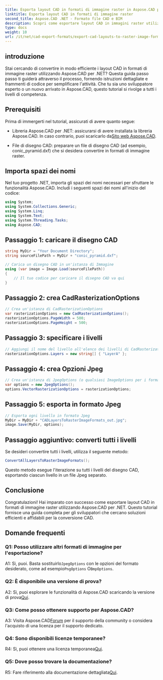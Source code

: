 ```yaml
---
title: Esporta layout CAD in formati di immagine raster in Aspose.CAD per .NET
linktitle: Esporta layout CAD in formati di immagine raster
second_title: Aspose.CAD .NET - Formato file CAD e BIM
description: Scopri come esportare layout CAD in immagini raster utilizzando Aspose.CAD per .NET. Segui la nostra guida passo passo per una conversione senza problemi.
type: docs
weight: 10
url: /it/net/cad-export-formats/export-cad-layouts-to-raster-image-formats/
---
```

## introduzione

Stai cercando di convertire in modo efficiente i layout CAD in formati di immagine raster utilizzando Aspose.CAD per .NET? Questa guida passo passo ti guiderà attraverso il processo, fornendo istruzioni dettagliate e frammenti di codice per semplificare l'attività. Che tu sia uno sviluppatore esperto o un nuovo arrivato in Aspose.CAD, questo tutorial si rivolge a tutti i livelli di competenza.

## Prerequisiti

Prima di immergerti nel tutorial, assicurati di avere quanto segue:

- Libreria Aspose.CAD per .NET: assicurarsi di avere installata la libreria Aspose.CAD. In caso contrario, puoi scaricarlo da[Sito web Aspose.CAD](https://releases.aspose.com/cad/net/).

- File di disegno CAD: preparare un file di disegno CAD (ad esempio, conic_pyramid.dxf) che si desidera convertire in formati di immagine raster.

## Importa spazi dei nomi

Nel tuo progetto .NET, importa gli spazi dei nomi necessari per sfruttare le funzionalità Aspose.CAD. Includi i seguenti spazi dei nomi all'inizio del codice:

```csharp
using System;
using System.Collections.Generic;
using System.Linq;
using System.Text;
using System.Threading.Tasks;
using Aspose.CAD;
```

## Passaggio 1: caricare il disegno CAD

```csharp
string MyDir = "Your Document Directory";
string sourceFilePath = MyDir + "conic_pyramid.dxf";

// Carica un disegno CAD in un'istanza di Immagine
using (var image = Image.Load(sourceFilePath))
{
    // Il tuo codice per caricare il disegno CAD va qui
}
```

## Passaggio 2: crea CadRasterizationOptions

```csharp
// Crea un'istanza di CadRasterizationOptions
var rasterizationOptions = new CadRasterizationOptions();
rasterizationOptions.PageWidth = 500;
rasterizationOptions.PageHeight = 500;
```

## Passaggio 3: specificare i livelli

```csharp
// Aggiungi il nome del livello all'elenco dei livelli di CadRasterizationOptions
rasterizationOptions.Layers = new string[] { "LayerA" };
```

## Passaggio 4: crea Opzioni Jpeg

```csharp
// Crea un'istanza di JpegOptions (o qualsiasi ImageOptions per i formati raster)
var options = new JpegOptions();
options.VectorRasterizationOptions = rasterizationOptions;
```

## Passaggio 5: esporta in formato Jpeg

```csharp
// Esporta ogni livello in formato Jpeg
MyDir = MyDir + "CADLayersToRasterImageFormats_out.jpg";
image.Save(MyDir, options);
```

## Passaggio aggiuntivo: converti tutti i livelli

Se desideri convertire tutti i livelli, utilizza il seguente metodo:

```csharp
ConvertAllLayersToRasterImageFormats();
```

Questo metodo esegue l'iterazione su tutti i livelli del disegno CAD, esportando ciascun livello in un file Jpeg separato.

## Conclusione

Congratulazioni! Hai imparato con successo come esportare layout CAD in formati di immagine raster utilizzando Aspose.CAD per .NET. Questo tutorial fornisce una guida completa per gli sviluppatori che cercano soluzioni efficienti e affidabili per la conversione CAD.

## Domande frequenti

### Q1: Posso utilizzare altri formati di immagine per l'esportazione?

 A1: Sì, puoi. Basta sostituirlo`JpegOptions` con le opzioni del formato desiderato, come ad esempio`PngOptions` O`BmpOptions`.

### Q2: È disponibile una versione di prova?

 A2: Sì, puoi esplorare le funzionalità di Aspose.CAD scaricando la versione di prova[Qui](https://releases.aspose.com/).

### Q3: Come posso ottenere supporto per Aspose.CAD?

 A3: Visita Aspose.CAD[Forum](https://forum.aspose.com/c/cad/19) per il supporto della community o considera l'acquisto di una licenza per il supporto dedicato.

### Q4: Sono disponibili licenze temporanee?

 R4: Sì, puoi ottenere una licenza temporanea[Qui](https://purchase.aspose.com/temporary-license/).

### Q5: Dove posso trovare la documentazione?

 R5: Fare riferimento alla documentazione dettagliata[Qui](https://reference.aspose.com/cad/net/).